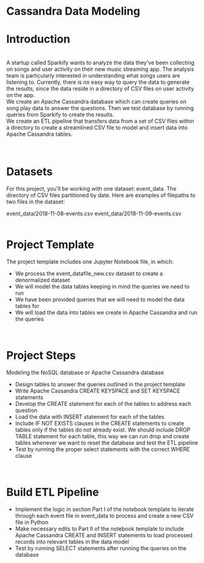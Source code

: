 # Cassandra Data Modeling

# Introduction

<br>
A startup called Sparkify wants to analyze the data they've been collecting on songs and user activity on their new music streaming app. The analysis team is particularly interested in understanding what songs users are listening to. Currently, there is no easy way to query the data to generate the results, since the data reside in a directory of CSV files on user activity on the app.
<br>
We create an Apache Cassandra database which can create queries on song play data to answer the questions. Then we test database by running queries from Sparkify to create the results.
<br>
We create an ETL pipeline that transfers data from a set of CSV files within a directory to create a streamlined CSV file to model and insert data into Apache Cassandra tables.
<br>
<br>
<br>

# Datasets
For this project, you'll be working with one dataset: event_data. The directory of CSV files partitioned by date. Here are examples of filepaths to two files in the dataset:

event_data/2018-11-08-events.csv
event_data/2018-11-09-events.csv
<br>
<br>

# Project Template
The project template includes one Jupyter Notebook file, in which:
<br>
- We process the event_datafile_new.csv dataset to create a denormalized dataset
- We will model the data tables keeping in mind the queries we need to run
- We have been provided queries that we will need to model the data tables for
- We will load the data into tables we create in Apache Cassandra and run the queries

<br>

# Project Steps
Modeling the NoSQL database or Apache Cassandra database

- Design tables to answer the queries outlined in the project template
- Write Apache Cassandra CREATE KEYSPACE and SET KEYSPACE statements
- Develop the CREATE statement for each of the tables to address each question
- Load the data with INSERT statement for each of the tables
- Include IF NOT EXISTS clauses in the CREATE statements to create tables only if the tables do not already exist. We should include DROP TABLE statement for each table, this way we can run drop and create tables whenever we want to reset the database and test the ETL pipeline
- Test by running the proper select statements with the correct WHERE clause

<br>

# Build ETL Pipeline
- Implement the logic in section Part I of the notebook template to iterate through each event file in event_data to process and create a new CSV file in Python
- Make necessary edits to Part II of the notebook template to include Apache Cassandra CREATE and INSERT statements to load processed records into relevant tables in the data model
- Test by running SELECT statements after running the queries on the database
